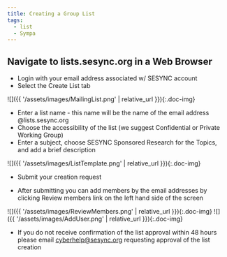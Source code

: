 ```yaml
---
title: Creating a Group List 
tags:
  - list
  - Sympa
---
```


## Navigate to lists.sesync.org in a Web Browser

- Login with your email address associated w/ SESYNC account
- Select the Create List tab

![]({{ '/assets/images/MailingList.png' | relative_url }}){:.doc-img}

- Enter a list name - this name will be the name of the email address @lists.sesync.org
- Choose the accessibility of the list (we suggest Confidential or Private Working Group)
- Enter a subject, choose SESYNC Sponsored Research for the Topics, and add a brief description

![]({{ '/assets/images/ListTemplate.png' | relative_url }}){:.doc-img}

- Submit your creation request


- After submitting you can add members by the email addresses by clicking Review members link on the left hand side of the screen

![]({{ '/assets/images/ReviewMembers.png' | relative_url }}){:.doc-img} ![]({{ '/assets/images/AddUser.png' | relative_url }}){:.doc-img}

- If you do not receive confirmation of the list approval within 48 hours please email cyberhelp@sesync.org requesting approval of the list creation
